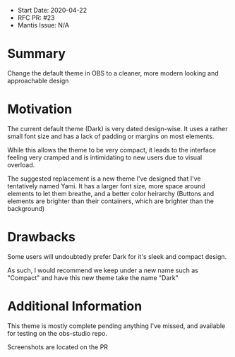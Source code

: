 - Start Date: 2020-04-22
- RFC PR: #23
- Mantis Issue: N/A

# Summary

Change the default theme in OBS to a cleaner, more modern looking and approachable design

# Motivation

The current default theme (Dark) is very dated design-wise. It uses a rather small font size and has a lack of padding or margins on most elements.

While this allows the theme to be very compact, it leads to the interface feeling very cramped and is intimidating to new users due to visual overload.

The suggested replacement is a new theme I've designed that I've tentatively named Yami. It has a larger font size, more space around elements to let them breathe, and a better color heirarchy (Buttons and elements are brighter than their containers, which are brighter than the background)

# Drawbacks

Some users will undoubtedly prefer Dark for it's sleek and compact design.

As such, I would recommend we keep under a new name such as "Compact" and have this new theme take the name "Dark"

# Additional Information

This theme is mostly complete pending anything I've missed, and available for testing on the obs-studio repo.

Screenshots are located on the PR

